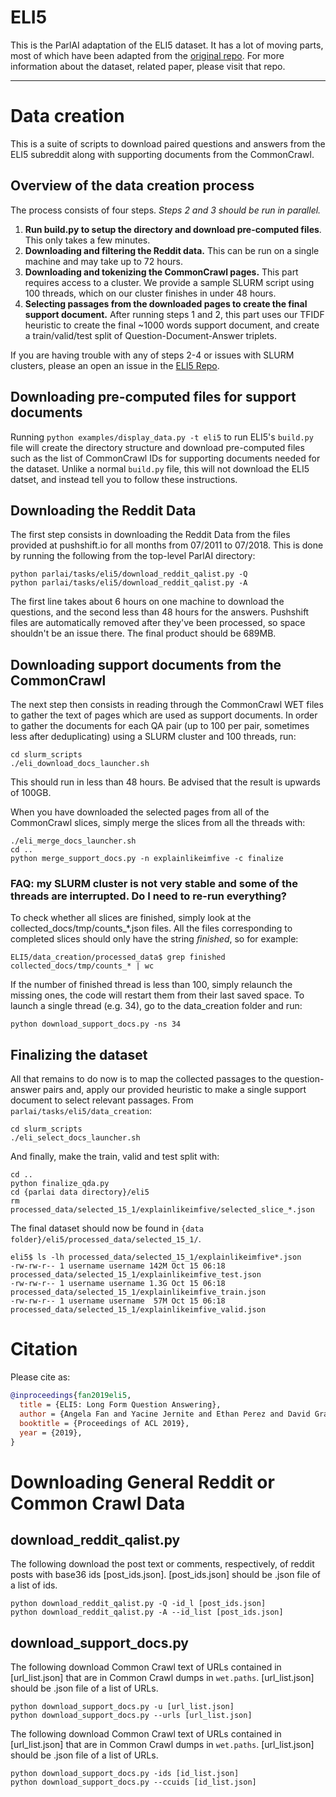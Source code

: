 # ELI5

This is the ParlAI adaptation of the ELI5 dataset. It has a lot of moving parts,
most of which have been adapted from the [original repo](https://github.com/facebookresearch/ELI5/). For more information about the dataset, related paper, 
please visit that repo.


--------------------------------------------------------------------------------

# Data creation

This is a suite of scripts to download paired questions and answers from the ELI5 subreddit along with supporting documents from the CommonCrawl.

## Overview of the data creation process

The process consists of four steps. *Steps 2 and 3 should be run in parallel.*

1. **Run build.py to setup the directory and download pre-computed files**. This only takes a few minutes.
2. **Downloading and filtering the Reddit data.** This can be run on a single machine and may take up to 72 hours.
3. **Downloading and tokenizing the CommonCrawl pages.** This part requires access to a cluster. We provide a sample SLURM script using 100 threads, which on our cluster finishes in under 48 hours.
4. **Selecting passages from the downloaded pages to create the final support document.** After running steps 1 and 2, this part uses our TFIDF heuristic to create the final ~1000 words support document, and create a train/valid/test split of Question-Document-Answer triplets.

If you are having trouble with any of steps 2-4 or issues with SLURM clusters, please an open an issue in the
[ELI5 Repo](https://github.com/facebookresearch/ELI5/).

## Downloading pre-computed files for support documents
Running `python examples/display_data.py -t eli5` to run ELI5's `build.py` file
will create the directory structure and download pre-computed files such as the list of CommonCrawl IDs for supporting documents needed for the dataset. Unlike a normal `build.py` file, this will not download the ELI5 datset, and instead tell you to follow these instructions.

## Downloading the Reddit Data

The first step consists in downloading the Reddit Data from the files provided at pushshift.io for all months from 07/2011 to 07/2018. This is done by running the following
from the top-level ParlAI directory:

```
python parlai/tasks/eli5/download_reddit_qalist.py -Q
python parlai/tasks/eli5/download_reddit_qalist.py -A
```

The first line takes about 6 hours on one machine to download the questions, and the second less than 48 hours for the answers. Pushshift files are automatically removed after they've been processed, so space shouldn't be an issue there. The final product should be 689MB.


## Downloading support documents from the CommonCrawl

The next step then consists in reading through the CommonCrawl WET files to gather the text of pages which are used as support documents. In order to gather the documents for each QA pair (up to 100 per pair, sometimes less after deduplicating) using a SLURM cluster and 100 threads, run:
```
cd slurm_scripts
./eli_download_docs_launcher.sh
```
This should run in less than 48 hours. Be advised that the result is upwards of 100GB.

When you have downloaded the selected pages from all of the CommonCrawl slices, simply merge the slices from all the threads with:
```
./eli_merge_docs_launcher.sh
cd ..
python merge_support_docs.py -n explainlikeimfive -c finalize
```

### FAQ: my SLURM cluster is not very stable and some of the threads are interrupted. Do I need to re-run everything?

To check whether all slices are finished, simply look at the collected\_docs/tmp/counts\_\*.json files. All the files corresponding to completed slices should only have the string *finished*, so for example:
```
ELI5/data_creation/processed_data$ grep finished collected_docs/tmp/counts_* | wc
```
If the number of finished thread is less than 100, simply relaunch the missing ones, the code will restart them from their last saved space. To launch a single thread (e.g. 34), go to the data\_creation folder and run:
```
python download_support_docs.py -ns 34
```

## Finalizing the dataset

All that remains to do now is to map the collected passages to the question-answer pairs and, apply our provided heuristic to make a single support document to select relevant passages. From `parlai/tasks/eli5/data_creation`:
```
cd slurm_scripts
./eli_select_docs_launcher.sh
```

And finally, make the train, valid and test split with:
```
cd ..
python finalize_qda.py
cd {parlai data directory}/eli5
rm processed_data/selected_15_1/explainlikeimfive/selected_slice_*.json
```

The final dataset should now be found in `{data folder}/eli5/processed_data/selected_15_1/`.
```
eli5$ ls -lh processed_data/selected_15_1/explainlikeimfive*.json
-rw-rw-r-- 1 username username 142M Oct 15 06:18 processed_data/selected_15_1/explainlikeimfive_test.json
-rw-rw-r-- 1 username username 1.3G Oct 15 06:18 processed_data/selected_15_1/explainlikeimfive_train.json
-rw-rw-r-- 1 username username  57M Oct 15 06:18 processed_data/selected_15_1/explainlikeimfive_valid.json
```

# Citation

Please cite as:
```bibtex
@inproceedings{fan2019eli5,
  title = {ELI5: Long Form Question Answering},
  author = {Angela Fan and Yacine Jernite and Ethan Perez and David Grangier and Jason Weston and Michael Auli},
  booktitle = {Proceedings of ACL 2019},
  year = {2019},
}
```


# Downloading General Reddit or Common Crawl Data

## download_reddit_qalist.py

The following download the post text or comments, respectively, of reddit posts with base36 ids [post_ids.json]. [post_ids.json] should be .json file of a list of ids.
```
python download_reddit_qalist.py -Q -id_l [post_ids.json]
python download_reddit_qalist.py -A --id_list [post_ids.json]
```

## download_support_docs.py
The following download Common Crawl text of URLs contained in [url_list.json] that are in Common Crawl dumps in `wet.paths`. [url_list.json] should be .json file of a list of URLs.
```
python download_support_docs.py -u [url_list.json]
python download_support_docs.py --urls [url_list.json]
```

The following download Common Crawl text of URLs contained in [url_list.json] that are in Common Crawl dumps in `wet.paths`. [url_list.json] should be .json file of a list of URLs.
```
python download_support_docs.py -ids [id_list.json]
python download_support_docs.py --ccuids [id_list.json]
```



